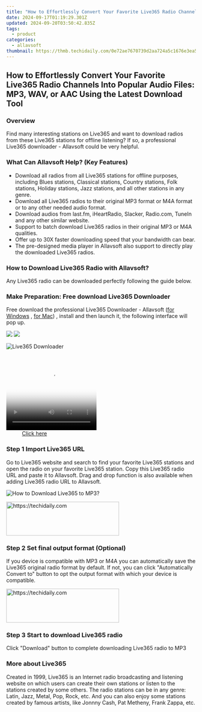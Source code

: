 ```yaml
---
title: "How to Effortlessly Convert Your Favorite Live365 Radio Channels Into Popular Audio Files: MP3, WAV, or AAC Using the Latest Download Tool"
date: 2024-09-17T01:19:29.301Z
updated: 2024-09-20T03:50:42.835Z
tags:
  - product
categories:
  - allavsoft
thumbnail: https://thmb.techidaily.com/0e72ae7670739d2aa724a5c1676e3ea5eb7af36bcb7980843f57c620d01dbd2b.jpg
---
```


## How to Effortlessly Convert Your Favorite Live365 Radio Channels Into Popular Audio Files: MP3, WAV, or AAC Using the Latest Download Tool

### Overview

Find many interesting stations on Live365 and want to download radios from these Live365 stations for offline listening? If so, a professional Live365 downloader - Allavsoft could be very helpful.

### What Can Allavsoft Help? (Key Features)

* Download all radios from all Live365 stations for offline purposes, including Blues stations, Classical stations, Country stations, Folk stations, Holiday stations, Jazz stations, and all other stations in any genre.
* Download all Live365 radios to their original MP3 format or M4A format or to any other needed audio format.
* Download audios from last.fm, iHeartRadio, Slacker, Radio.com, TuneIn and any other similar website.
* Support to batch download Live365 radios in their original MP3 or M4A qualities.
* Offer up to 30X faster downloading speed that your bandwidth can bear.
* The pre-designed media player in Allavsoft also support to directly play the downloaded Live365 radios.

### How to Download Live365 Radio with Allavsoft?

Any Live365 radio can be downloaded perfectly following the guide below.

### Make Preparation: Free download Live365 Downloader

Free download the professional Live365 Downloader - Allavsoft ([for Windows](https://tools.techidaily.com/allavsoft/products/) , [for Mac](https://tools.techidaily.com/allavsoft/products/)) , install and then launch it, the following interface will pop up.

[![](https://www.allavsoft.com/how-to/../images/how-to/free-download-win.jpg)](https://tools.techidaily.com/allavsoft/products/) [![](https://www.allavsoft.com/how-to/../images/how-to/free-download-mac.jpg)](https://tools.techidaily.com/allavsoft/products/)

![Live365 Downloader](https://www.allavsoft.com/how-to/../images/allavsoft/screen-shot-600.jpg)

<!-- affiliate ads begin -->
<span id="1328679">
					<video width="240" height="200" style="cursor:pointer"
           poster="//a.impactradius-go.com/display-clicktoplayimage/1328679.png"
           onclick="if(!this.playClicked){this.play();this.setAttribute('controls',true);this.playClicked=true;}">
	   <source src="//a.impactradius-go.com/display-ad/15852-1328679">
	   <img src="//a.impactradius-go.com/display-clicktoplayimage/1328679.png" style="border: none; height: 100%; width: 100%; object-fit: contain">
	</video>
	<div style="width:150px;text-align:center"><a href="javascript:window.open(decodeURIComponent('https%3A%2F%2Fthefitville.pxf.io%2Fc%2F5597632%2F1328679%2F15852'), '_blank');void(0);">Click here</a></div>
</span>
<img height="0" width="0" src="https://imp.pxf.io/i/5597632/1328679/15852" style="position:absolute;visibility:hidden;" border="0" />
<!-- affiliate ads end -->

### Step 1 Import Live365 URL

Go to Live365 website and search to find your favorite Live365 stations and open the radio on your favorite Live365 station. Copy this Live365 radio URL and paste it to Allavsoft. Drag and drop function is also available when adding Live365 radio URL to Allavsoft.

![How to Download Live365 to MP3?](https://www.allavsoft.com/how-to/../images/how-to/download-rtmp-video/download-rtmp-video.jpg)

<!-- affiliate ads begin -->
<a href="https://aligracehair.sjv.io/c/5597632/1975802/19272" target="_top" id="1975802">
  <img src="//a.impactradius-go.com/display-ad/19272-1975802" border="0" alt="https://techidaily.com" width="300" height="90"/>
</a>
<img height="0" width="0" src="https://aligracehair.sjv.io/i/5597632/1975802/19272" style="position:absolute;visibility:hidden;" border="0" />
<!-- affiliate ads end -->

### Step 2 Set final output format (Optional)

If you device is compatible with MP3 or M4A you can automatically save the Live365 original radio format by default. If not, you can click "Automatically Convert to" button to opt the output format with which your device is compatible.

<!-- affiliate ads begin -->
<a href="https://aligracehair.sjv.io/c/5597632/1883998/19272" target="_top" id="1883998">
  <img src="//a.impactradius-go.com/display-ad/19272-1883998" border="0" alt="https://techidaily.com" width="300" height="90"/>
</a>
<img height="0" width="0" src="https://aligracehair.sjv.io/i/5597632/1883998/19272" style="position:absolute;visibility:hidden;" border="0" />
<!-- affiliate ads end -->

### Step 3 Start to download Live365 radio

Click "Download" button to complete downloading Live365 radio to MP3

### More about Live365

Created in 1999, Live365 is an Internet radio broadcasting and listening website on which users can create their own stations or listen to the stations created by some others. The radio stations can be in any genre: Latin, Jazz, Metal, Pop, Rock, etc. And you can also enjoy some stations created by famous artists, like Jonnny Cash, Pat Metheny, Frank Zappa, etc.

<ins class="adsbygoogle"
     style="display:block"
     data-ad-format="autorelaxed"
     data-ad-client="ca-pub-7571918770474297"
     data-ad-slot="1223367746"></ins>

<ins class="adsbygoogle"
     style="display:block"
     data-ad-client="ca-pub-7571918770474297"
     data-ad-slot="8358498916"
     data-ad-format="auto"
     data-full-width-responsive="true"></ins>
